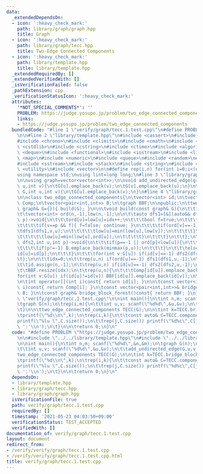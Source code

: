```yaml
---
data:
  _extendedDependsOn:
  - icon: ':heavy_check_mark:'
    path: library/graph/graph.hpp
    title: Graph
  - icon: ':heavy_check_mark:'
    path: library/graph/tecc.hpp
    title: Two-Edge Connected Components
  - icon: ':heavy_check_mark:'
    path: library/template.hpp
    title: library/template.hpp
  _extendedRequiredBy: []
  _extendedVerifiedWith: []
  _isVerificationFailed: false
  _pathExtension: cpp
  _verificationStatusIcon: ':heavy_check_mark:'
  attributes:
    '*NOT_SPECIAL_COMMENTS*': ''
    PROBLEM: https://judge.yosupo.jp/problem/two_edge_connected_components
    links:
    - https://judge.yosupo.jp/problem/two_edge_connected_components
  bundledCode: "#line 1 \"verify/graph/tecc.1.test.cpp\"\n#define PROBLEM \"https://judge.yosupo.jp/problem/two_edge_connected_components\"\
    \n\n#line 2 \"library/template.hpp\"\n#include <cassert>\n#include <cctype>\n\
    #include <chrono>\n#include <climits>\n#include <cmath>\n#include <cstdio>\n#include\
    \ <cstdlib>\n#include <cstring>\n#include <ctime>\n#include <algorithm>\n#include\
    \ <deque>\n#include <functional>\n#include <iostream>\n#include <limits>\n#include\
    \ <map>\n#include <numeric>\n#include <queue>\n#include <random>\n#include <set>\n\
    #include <sstream>\n#include <stack>\n#include <string>\n#include <tuple>\n#include\
    \ <utility>\n#include <vector>\n\n#define rep(i,n) for(int i=0;i<(n);i++)\n\n\
    using namespace std;\nusing lint=long long;\n#line 3 \"library/graph/graph.hpp\"\
    \n\nusing graph=vector<vector<int>>;\n\nvoid add_undirected_edge(graph& G,int\
    \ u,int v){\n\tG[u].emplace_back(v);\n\tG[v].emplace_back(u);\n}\n\nvoid add_directed_edge(graph&\
    \ G,int u,int v){\n\tG[u].emplace_back(v);\n}\n#line 4 \"library/graph/tecc.hpp\"\
    \n\nclass two_edge_connected_components{\n\tvector<int> id;\n\tvector<vector<int>>\
    \ Comp;\n\tvector<pair<int,int>> B;\n\tgraph BBF;\n\npublic:\n\ttwo_edge_connected_components(const\
    \ graph& G={}){ build(G); }\n\n\tvoid build(const graph& G){\n\t\tint n=G.size(),idx;\n\
    \t\tvector<int> ord(n,-1),low(n,-1);\n\n\t\tauto dfs1=[&](auto&& dfs1,int u,int\
    \ p)->void{\n\t\t\tord[u]=low[u]=idx++;\n\t\t\tbool f=true;\n\t\t\tfor(int v:G[u]){\n\
    \t\t\t\tif(v==p && f){ f=false; continue; }\n\t\t\t\tif(ord[v]==-1){\n\t\t\t\t\
    \tdfs1(dfs1,v,u);\n\t\t\t\t\tlow[u]=min(low[u],low[v]);\n\t\t\t\t}\n\t\t\t\telse{\n\
    \t\t\t\t\tlow[u]=min(low[u],ord[v]);\n\t\t\t\t}\n\t\t\t}\n\t\t};\n\n\t\tauto dfs2=[&](auto&&\
    \ dfs2,int u,int p)->void{\n\t\t\tif(p==-1 || ord[p]<low[u]){\n\t\t\t\tid[u]=idx++;\n\
    \t\t\t\tif(p!=-1) B.emplace_back(minmax(p,u));\n\t\t\t}\n\t\t\telse{\n\t\t\t\t\
    id[u]=id[p];\n\t\t\t}\n\t\t\tfor(int v:G[u]) if(id[v]==-1) dfs2(dfs2,v,u);\n\t\
    \t};\n\n\t\tidx=0;\n\t\trep(u,n) if(ord[u]==-1) dfs1(dfs1,u,-1);\n\n\t\tidx=0;\n\
    \t\tid.assign(n,-1);\n\t\trep(u,n) if(id[u]==-1) dfs2(dfs2,u,-1);\n\n\t\tComp.resize(idx);\n\
    \t\tBBF.resize(idx);\n\t\trep(u,n){\n\t\t\tComp[id[u]].emplace_back(u);\n\t\t\t\
    for(int v:G[u]) if(id[u]!=id[v]) BBF[id[u]].emplace_back(id[v]);\n\t\t}\n\t}\n\
    \n\tint operator[](int i)const{ return id[i]; }\n\n\tconst vector<int>& component(int\
    \ i)const{ return Comp[i]; }\n\tconst vector<pair<int,int>>& bridges()const{ return\
    \ B; }\n\tconst graph& bridge_block_forest()const{ return BBF; }\n};\n#line 5\
    \ \"verify/graph/tecc.1.test.cpp\"\n\nint main(){\n\tint n,m; scanf(\"%d%d\",&n,&m);\n\
    \tgraph G(n);\n\trep(i,m){\n\t\tint u,v; scanf(\"%d%d\",&u,&v);\n\t\tadd_undirected_edge(G,u,v);\n\
    \t}\n\n\ttwo_edge_connected_components TECC(G);\n\n\tint k=TECC.bridge_block_forest().size();\n\
    \tprintf(\"%d\\n\",k);\n\trep(i,k){\n\t\tconst auto& C=TECC.component(i);\n\t\t\
    printf(\"%lu \",C.size());\n\t\trep(j,C.size()) printf(\"%d%c\",C[j],j+1<C.size()?'\
    \ ':'\\n');\n\t}\n\n\treturn 0;\n}\n"
  code: "#define PROBLEM \"https://judge.yosupo.jp/problem/two_edge_connected_components\"\
    \n\n#include \"../../library/template.hpp\"\n#include \"../../library/graph/tecc.hpp\"\
    \n\nint main(){\n\tint n,m; scanf(\"%d%d\",&n,&m);\n\tgraph G(n);\n\trep(i,m){\n\
    \t\tint u,v; scanf(\"%d%d\",&u,&v);\n\t\tadd_undirected_edge(G,u,v);\n\t}\n\n\t\
    two_edge_connected_components TECC(G);\n\n\tint k=TECC.bridge_block_forest().size();\n\
    \tprintf(\"%d\\n\",k);\n\trep(i,k){\n\t\tconst auto& C=TECC.component(i);\n\t\t\
    printf(\"%lu \",C.size());\n\t\trep(j,C.size()) printf(\"%d%c\",C[j],j+1<C.size()?'\
    \ ':'\\n');\n\t}\n\n\treturn 0;\n}\n"
  dependsOn:
  - library/template.hpp
  - library/graph/tecc.hpp
  - library/graph/graph.hpp
  isVerificationFile: true
  path: verify/graph/tecc.1.test.cpp
  requiredBy: []
  timestamp: '2021-05-23 04:03:50+09:00'
  verificationStatus: TEST_ACCEPTED
  verifiedWith: []
documentation_of: verify/graph/tecc.1.test.cpp
layout: document
redirect_from:
- /verify/verify/graph/tecc.1.test.cpp
- /verify/verify/graph/tecc.1.test.cpp.html
title: verify/graph/tecc.1.test.cpp
---
```

